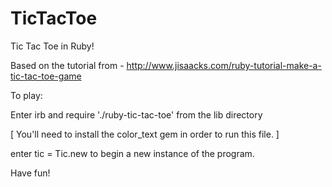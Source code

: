 TicTacToe
=========

Tic Tac Toe in Ruby!

Based on the tutorial from -
http://www.jisaacks.com/ruby-tutorial-make-a-tic-tac-toe-game

To play:

Enter irb and require './ruby-tic-tac-toe' from the lib directory

[ You'll need to install the color_text gem in order to run this file. ]

enter tic = Tic.new to begin a new instance of the program.

Have fun!




